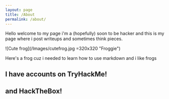 ```yaml
---
layout: page
title: /About
permalink: /about/
---
```


Hello welcome to my page i'm a (hopefully) soon to be hacker and this is my page where i post writeups and sometimes think pieces.

![Cute frog](/Images/cutefrog.jpg =320x320 "Froggie")

Here's a frog cuz i needed to learn how to use markdown and i like frogs

## I have accounts on TryHackMe!

<script src="https://tryhackme.com/badge/32698"></script> 

## and HackTheBox!

<script src="https://www.hackthebox.eu/badge/264558"></script>

